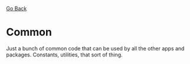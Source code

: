 [Go Back](../..)

# Common

Just a bunch of common code that can be used by all the other apps and packages. Constants, utilities, that sort of thing.
